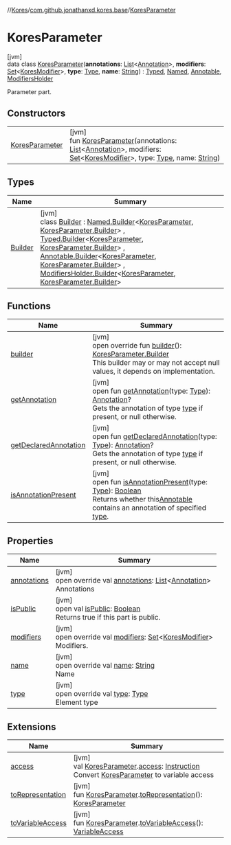 //[Kores](../../../index.md)/[com.github.jonathanxd.kores.base](../index.md)/[KoresParameter](index.md)

# KoresParameter

[jvm]\
data class [KoresParameter](index.md)(**annotations**: [List](https://kotlinlang.org/api/latest/jvm/stdlib/kotlin.collections/-list/index.html)<[Annotation](../-annotation/index.md)>, **modifiers**: [Set](https://kotlinlang.org/api/latest/jvm/stdlib/kotlin.collections/-set/index.html)<[KoresModifier](../-kores-modifier/index.md)>, **type**: [Type](https://docs.oracle.com/javase/8/docs/api/java/lang/reflect/Type.html), **name**: [String](https://kotlinlang.org/api/latest/jvm/stdlib/kotlin/-string/index.html)) : [Typed](../-typed/index.md), [Named](../-named/index.md), [Annotable](../-annotable/index.md), [ModifiersHolder](../-modifiers-holder/index.md)

Parameter part.

## Constructors

| | |
|---|---|
| [KoresParameter](-kores-parameter.md) | [jvm]<br>fun [KoresParameter](-kores-parameter.md)(annotations: [List](https://kotlinlang.org/api/latest/jvm/stdlib/kotlin.collections/-list/index.html)<[Annotation](../-annotation/index.md)>, modifiers: [Set](https://kotlinlang.org/api/latest/jvm/stdlib/kotlin.collections/-set/index.html)<[KoresModifier](../-kores-modifier/index.md)>, type: [Type](https://docs.oracle.com/javase/8/docs/api/java/lang/reflect/Type.html), name: [String](https://kotlinlang.org/api/latest/jvm/stdlib/kotlin/-string/index.html)) |

## Types

| Name | Summary |
|---|---|
| [Builder](-builder/index.md) | [jvm]<br>class [Builder](-builder/index.md) : [Named.Builder](../-named/-builder/index.md)<[KoresParameter](index.md), [KoresParameter.Builder](-builder/index.md)> , [Typed.Builder](../-typed/-builder/index.md)<[KoresParameter](index.md), [KoresParameter.Builder](-builder/index.md)> , [Annotable.Builder](../-annotable/-builder/index.md)<[KoresParameter](index.md), [KoresParameter.Builder](-builder/index.md)> , [ModifiersHolder.Builder](../-modifiers-holder/-builder/index.md)<[KoresParameter](index.md), [KoresParameter.Builder](-builder/index.md)> |

## Functions

| Name | Summary |
|---|---|
| [builder](builder.md) | [jvm]<br>open override fun [builder](builder.md)(): [KoresParameter.Builder](-builder/index.md)<br>This builder may or may not accept null values, it depends on implementation. |
| [getAnnotation](../-annotable/get-annotation.md) | [jvm]<br>open fun [getAnnotation](../-annotable/get-annotation.md)(type: [Type](https://docs.oracle.com/javase/8/docs/api/java/lang/reflect/Type.html)): [Annotation](../-annotation/index.md)?<br>Gets the annotation of type [type](../-annotable/get-annotation.md) if present, or null otherwise. |
| [getDeclaredAnnotation](../-annotable/get-declared-annotation.md) | [jvm]<br>open fun [getDeclaredAnnotation](../-annotable/get-declared-annotation.md)(type: [Type](https://docs.oracle.com/javase/8/docs/api/java/lang/reflect/Type.html)): [Annotation](../-annotation/index.md)?<br>Gets the annotation of type [type](../-annotable/get-declared-annotation.md) if present, or null otherwise. |
| [isAnnotationPresent](../-annotable/is-annotation-present.md) | [jvm]<br>open fun [isAnnotationPresent](../-annotable/is-annotation-present.md)(type: [Type](https://docs.oracle.com/javase/8/docs/api/java/lang/reflect/Type.html)): [Boolean](https://kotlinlang.org/api/latest/jvm/stdlib/kotlin/-boolean/index.html)<br>Returns whether this[Annotable](../-annotable/index.md) contains an annotation of specified [type](../-annotable/is-annotation-present.md). |

## Properties

| Name | Summary |
|---|---|
| [annotations](annotations.md) | [jvm]<br>open override val [annotations](annotations.md): [List](https://kotlinlang.org/api/latest/jvm/stdlib/kotlin.collections/-list/index.html)<[Annotation](../-annotation/index.md)><br>Annotations |
| [isPublic](index.md#1204701161%2FProperties%2F-1216412040) | [jvm]<br>open val [isPublic](index.md#1204701161%2FProperties%2F-1216412040): [Boolean](https://kotlinlang.org/api/latest/jvm/stdlib/kotlin/-boolean/index.html)<br>Returns true if this part is public. |
| [modifiers](modifiers.md) | [jvm]<br>open override val [modifiers](modifiers.md): [Set](https://kotlinlang.org/api/latest/jvm/stdlib/kotlin.collections/-set/index.html)<[KoresModifier](../-kores-modifier/index.md)><br>Modifiers. |
| [name](name.md) | [jvm]<br>open override val [name](name.md): [String](https://kotlinlang.org/api/latest/jvm/stdlib/kotlin/-string/index.html)<br>Name |
| [type](type.md) | [jvm]<br>open override val [type](type.md): [Type](https://docs.oracle.com/javase/8/docs/api/java/lang/reflect/Type.html)<br>Element type |

## Extensions

| Name | Summary |
|---|---|
| [access](../../com.github.jonathanxd.kores.util.conversion/access.md) | [jvm]<br>val [KoresParameter](index.md).[access](../../com.github.jonathanxd.kores.util.conversion/access.md): [Instruction](../../com.github.jonathanxd.kores/-instruction/index.md)<br>Convert [KoresParameter](index.md) to variable access |
| [toRepresentation](../../com.github.jonathanxd.kores.util.conversion/to-representation.md) | [jvm]<br>fun [KoresParameter](index.md).[toRepresentation](../../com.github.jonathanxd.kores.util.conversion/to-representation.md)(): [KoresParameter](index.md) |
| [toVariableAccess](../../com.github.jonathanxd.kores.util.conversion/to-variable-access.md) | [jvm]<br>fun [KoresParameter](index.md).[toVariableAccess](../../com.github.jonathanxd.kores.util.conversion/to-variable-access.md)(): [VariableAccess](../-variable-access/index.md) |
